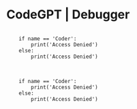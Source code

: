 # CodeGPT | Debugger

<pre>
<code class="line-numbers language-python">
    if name == 'Coder':
        print('Access Denied')
    else:
        print('Access Denied')
</code>
</pre>

<pre>
<code class="line-numbers language-python">
    if name == 'Coder':
        print('Access Denied')
    else:
        print('Access Denied')
</code>
</pre>